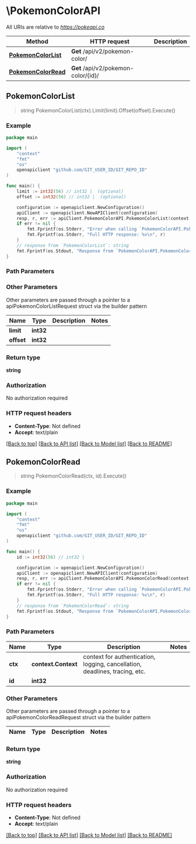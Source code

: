 # \PokemonColorAPI

All URIs are relative to *https://pokeapi.co*

Method | HTTP request | Description
------------- | ------------- | -------------
[**PokemonColorList**](PokemonColorAPI.md#PokemonColorList) | **Get** /api/v2/pokemon-color/ | 
[**PokemonColorRead**](PokemonColorAPI.md#PokemonColorRead) | **Get** /api/v2/pokemon-color/{id}/ | 



## PokemonColorList

> string PokemonColorList(ctx).Limit(limit).Offset(offset).Execute()



### Example

```go
package main

import (
	"context"
	"fmt"
	"os"
	openapiclient "github.com/GIT_USER_ID/GIT_REPO_ID"
)

func main() {
	limit := int32(56) // int32 |  (optional)
	offset := int32(56) // int32 |  (optional)

	configuration := openapiclient.NewConfiguration()
	apiClient := openapiclient.NewAPIClient(configuration)
	resp, r, err := apiClient.PokemonColorAPI.PokemonColorList(context.Background()).Limit(limit).Offset(offset).Execute()
	if err != nil {
		fmt.Fprintf(os.Stderr, "Error when calling `PokemonColorAPI.PokemonColorList``: %v\n", err)
		fmt.Fprintf(os.Stderr, "Full HTTP response: %v\n", r)
	}
	// response from `PokemonColorList`: string
	fmt.Fprintf(os.Stdout, "Response from `PokemonColorAPI.PokemonColorList`: %v\n", resp)
}
```

### Path Parameters



### Other Parameters

Other parameters are passed through a pointer to a apiPokemonColorListRequest struct via the builder pattern


Name | Type | Description  | Notes
------------- | ------------- | ------------- | -------------
 **limit** | **int32** |  | 
 **offset** | **int32** |  | 

### Return type

**string**

### Authorization

No authorization required

### HTTP request headers

- **Content-Type**: Not defined
- **Accept**: text/plain

[[Back to top]](#) [[Back to API list]](../README.md#documentation-for-api-endpoints)
[[Back to Model list]](../README.md#documentation-for-models)
[[Back to README]](../README.md)


## PokemonColorRead

> string PokemonColorRead(ctx, id).Execute()



### Example

```go
package main

import (
	"context"
	"fmt"
	"os"
	openapiclient "github.com/GIT_USER_ID/GIT_REPO_ID"
)

func main() {
	id := int32(56) // int32 | 

	configuration := openapiclient.NewConfiguration()
	apiClient := openapiclient.NewAPIClient(configuration)
	resp, r, err := apiClient.PokemonColorAPI.PokemonColorRead(context.Background(), id).Execute()
	if err != nil {
		fmt.Fprintf(os.Stderr, "Error when calling `PokemonColorAPI.PokemonColorRead``: %v\n", err)
		fmt.Fprintf(os.Stderr, "Full HTTP response: %v\n", r)
	}
	// response from `PokemonColorRead`: string
	fmt.Fprintf(os.Stdout, "Response from `PokemonColorAPI.PokemonColorRead`: %v\n", resp)
}
```

### Path Parameters


Name | Type | Description  | Notes
------------- | ------------- | ------------- | -------------
**ctx** | **context.Context** | context for authentication, logging, cancellation, deadlines, tracing, etc.
**id** | **int32** |  | 

### Other Parameters

Other parameters are passed through a pointer to a apiPokemonColorReadRequest struct via the builder pattern


Name | Type | Description  | Notes
------------- | ------------- | ------------- | -------------


### Return type

**string**

### Authorization

No authorization required

### HTTP request headers

- **Content-Type**: Not defined
- **Accept**: text/plain

[[Back to top]](#) [[Back to API list]](../README.md#documentation-for-api-endpoints)
[[Back to Model list]](../README.md#documentation-for-models)
[[Back to README]](../README.md)

